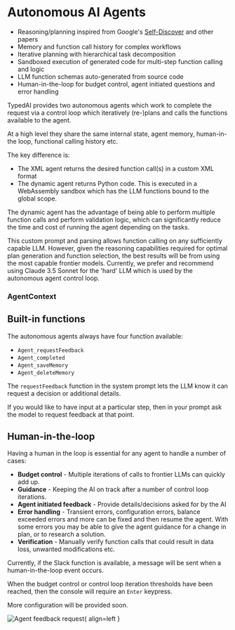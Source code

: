 # Autonomous AI Agents

- Reasoning/planning inspired from Google's [Self-Discover](https://arxiv.org/abs/2402.03620) and other papers
- Memory and function call history for complex workflows
- Iterative planning with hierarchical task decomposition
- Sandboxed execution of generated code for multi-step function calling and logic
- LLM function schemas auto-generated from source code
- Human-in-the-loop for budget control, agent initiated questions and error handling

TypedAI provides two autonomous agents which work to complete the request via a control loop which iteratively (re-)plans and calls the functions available to the agent.

At a high level they share the same internal state, agent memory, human-in-the loop, functional calling history etc. 

The key difference is:

- The XML agent returns the desired function call(s) in a custom XML format
- The dynamic agent returns Python code. This is executed in a WebAssembly sandbox which has the LLM functions bound to the global scope.

The dynamic agent has the advantage of being able to perform multiple function calls and perform validation logic,
which can significantly reduce the time and cost of running the agent depending on the tasks.

This custom prompt and parsing allows function calling on any sufficiently capable LLM. However, given the reasoning
capabilities required for optimal plan generation and function selection, the best results will be from using the 
most capable frontier models.
Currently, we prefer and recommend using Claude 3.5 Sonnet for the 'hard' LLM which is used by the autonomous agent control loop.

### AgentContext



## Built-in functions

The autonomous agents always have four function available:

- `Agent_requestFeedback`
- `Agent_completed`
- `Agent_saveMemory`
- `Agent_deleteMemory`

The `requestFeedback` function in the system prompt lets the LLM know it can request a decision or additional details.

If you would like to have input at a particular step, then in your prompt ask the model to request feedback at that point.

## Human-in-the-loop

Having a human in the loop is essential for any agent to handle a number of cases:

- **Budget control** - Multiple iterations of calls to frontier LLMs can quickly add up.
- **Guidance** - Keeping the AI on track after a number of control loop iterations.
- **Agent initiated feedback** - Provide details/decisions asked for by the AI
- **Error handling** - Transient errors, configuration errors, balance exceeded errors and more can be fixed and then resume the agent. With some errors you may be able to give the agent guidance for a change in plan, or to research a solution.
- **Verification** - Manually verify function calls that could result in data loss, unwanted modifications etc.

Currently, if the Slack function is available, a message will be sent when a human-in-the-loop event occurs.

When the budget control or control loop iteration thresholds have been reached, then the console will require an `Enter` keypress.

More configuration will be provided soon.

![Agent feedback request](https://public.trafficguard.ai/typedai/feedback.png){ align=left }

